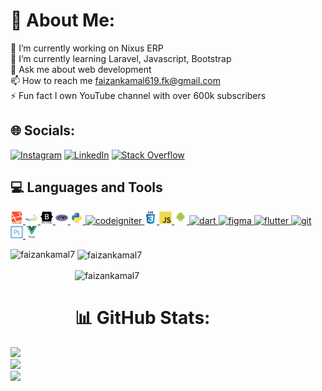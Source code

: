 # 💫 About Me:
🔭 I’m currently working on Nixus ERP<br>🌱 I’m currently learning Laravel, Javascript, Bootstrap<br>💬 Ask me about web development<br>📫 How to reach me faizankamal619.fk@gmail.com<br>⚡ Fun fact I own YouTube channel with over 600k subscribers


## 🌐 Socials:
[![Instagram](https://img.shields.io/badge/Instagram-%23E4405F.svg?logo=Instagram&logoColor=white)](https://instagram.com/faizankamal_) [![LinkedIn](https://img.shields.io/badge/LinkedIn-%230077B5.svg?logo=linkedin&logoColor=white)](https://linkedin.com/in/faizankamal7) [![Stack Overflow](https://img.shields.io/badge/-Stackoverflow-FE7A16?logo=stack-overflow&logoColor=white)](https://stackoverflow.com/users/7290043) 

## 💻 Languages and Tools


<p align="left">
  <!-- Laravel -->
  <a href="https://laravel.com/" target="_blank" rel="noreferrer">
    <img src="https://raw.githubusercontent.com/devicons/devicon/master/icons/laravel/laravel-plain-wordmark.svg" alt="laravel" width="20" height="20"/>
  </a>
  
  <!-- MySQL -->
  <a href="https://www.mysql.com/" target="_blank" rel="noreferrer">
    <img src="https://raw.githubusercontent.com/devicons/devicon/master/icons/mysql/mysql-original-wordmark.svg" alt="mysql" width="20" height="20"/>
  </a>
  
  <!-- Bootstrap -->
  <a href="https://getbootstrap.com" target="_blank" rel="noreferrer">
    <img src="https://raw.githubusercontent.com/devicons/devicon/master/icons/bootstrap/bootstrap-plain-wordmark.svg" alt="bootstrap" width="20" height="20"/>
  </a>

 
  <!-- PHP -->
  <a href="https://www.php.net" target="_blank" rel="noreferrer">
    <img src="https://raw.githubusercontent.com/devicons/devicon/master/icons/php/php-original.svg" alt="php" width="20" height="20"/>
  </a>
  
  <!-- Python -->
  <a href="https://www.python.org" target="_blank" rel="noreferrer">
    <img src="https://raw.githubusercontent.com/devicons/devicon/master/icons/python/python-original.svg" alt="python" width="20" height="20"/>
  </a>
   
  <!-- CodeIgniter -->
  <a href="https://codeigniter.com" target="_blank" rel="noreferrer">
    <img src="https://cdn.worldvectorlogo.com/logos/codeigniter.svg" alt="codeigniter" width="20" height="20"/>
  </a>
  
  <!-- CSS3 -->
  <a href="https://www.w3schools.com/css/" target="_blank" rel="noreferrer">
    <img src="https://raw.githubusercontent.com/devicons/devicon/master/icons/css3/css3-original-wordmark.svg" alt="css3" width="20" height="20"/>
  </a>
  <!-- JavaScript -->
  <a href="https://developer.mozilla.org/en-US/docs/Web/JavaScript" target="_blank" rel="noreferrer">
    <img src="https://raw.githubusercontent.com/devicons/devicon/master/icons/javascript/javascript-original.svg" alt="javascript" width="20" height="20"/>
  </a>
  
  <!-- Android --> 
  <a href="https://developer.android.com" target="_blank" rel="noreferrer">
    <img src="https://raw.githubusercontent.com/devicons/devicon/master/icons/android/android-original-wordmark.svg" alt="android" width="20" height="20"/>
  </a>
  
  <!-- Dart -->
  <a href="https://dart.dev" target="_blank" rel="noreferrer">
    <img src="https://www.vectorlogo.zone/logos/dartlang/dartlang-icon.svg" alt="dart" width="20" height="20"/>
  </a>
  
  <!-- Figma -->
  <a href="https://www.figma.com/" target="_blank" rel="noreferrer">
    <img src="https://www.vectorlogo.zone/logos/figma/figma-icon.svg" alt="figma" width="20" height="20"/>
  </a>
  
  <!-- Flutter -->
  <a href="https://flutter.dev" target="_blank" rel="noreferrer">
    <img src="https://www.vectorlogo.zone/logos/flutterio/flutterio-icon.svg" alt="flutter" width="20" height="20"/>
  </a>
  
  <!-- Git -->
  <a href="https://git-scm.com/" target="_blank" rel="noreferrer">
    <img src="https://www.vectorlogo.zone/logos/git-scm/git-scm-icon.svg" alt="git" width="20" height="20"/>
  </a>
  
  <!-- Photoshop -->
  <a href="https://www.photoshop.com/en" target="_blank" rel="noreferrer">
    <img src="https://raw.githubusercontent.com/devicons/devicon/master/icons/photoshop/photoshop-line.svg" alt="photoshop" width="20" height="20"/>
  </a>
  
  <!-- Vue.js -->
  <a href="https://vuejs.org/" target="_blank" rel="noreferrer">
    <img src="https://raw.githubusercontent.com/devicons/devicon/master/icons/vuejs/vuejs-original-wordmark.svg" alt="vuejs" width="20" height="20"/>
  </a>
</p>

<!-- GitHub Stats -->
<p align="left">
  <img align="left" src="https://github-readme-stats.vercel.app/api/top-langs?username=faizankamal7&show_icons=true&locale=en&layout=compact" alt="faizankamal7" height="120" />
</p>

<p align="left">
  &nbsp;<img align="center" src="https://github-readme-stats.vercel.app/api?username=faizankamal7&show_icons=true&locale=en" alt="faizankamal7" height="120" />
</p>

<p align="left">
  <img align="center" src="https://github-readme-streak-stats.herokuapp.com/?user=faizankamal7&" alt="faizankamal7" height="120" />
</p>



# 📊 GitHub Stats:
![](https://github-readme-stats-faizan.vercel.app/api?username=FaizanKamal7&theme=gotham&hide_border=true&include_all_commits=true&count_private=true)<br/>
![](https://github-readme-streak-stats.herokuapp.com/?user=FaizanKamal7&theme=gotham&hide_border=true)<br/>
![](https://github-readme-stats-faizan.vercel.app/api/top-langs/?username=FaizanKamal7&theme=gotham&hide_border=true&include_all_commits=true&count_private=true&layout=compact)

  
